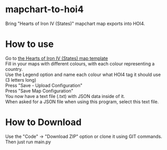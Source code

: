 # mapchart-to-hoi4
Bring "Hearts of Iron IV (States)" mapchart map exports into HOI4.<br>

# How to use
Go to [the Hearts of Iron IV (States) map template](https://www.mapchart.net/hearts-of-iron-iv.html)<br>
Fill in your maps with different colours, with each colour representing a country.<br>
Use the Legend option and name each colour what HOI4 tag it should use (3 letters long)<br>
Press "Save - Upload Configuration"<br>
Press "Save Map Configuration"<br>
You now have a text file (.txt) with JSON data inside of it.<br>
When asked for a JSON file when using this program, select this text file.<br>

# How to Download
Use the "Code" -> "Download ZIP" option or clone it using GIT commands.<br>
Then just run main.py
